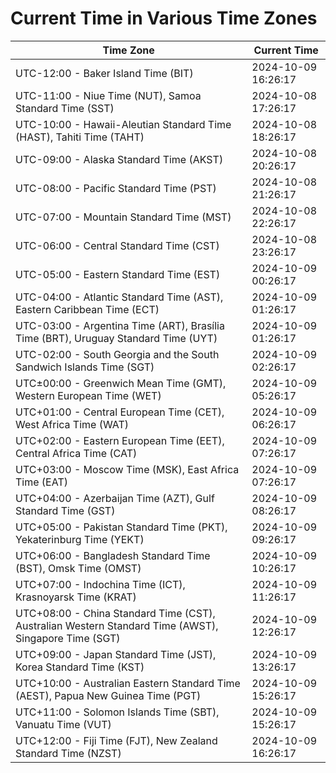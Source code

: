 # Current Time in Various Time Zones

| Time Zone | Current Time |
|-----------|--------------|
| UTC-12:00 - Baker Island Time (BIT) | 2024-10-09 16:26:17 |
| UTC-11:00 - Niue Time (NUT), Samoa Standard Time (SST) | 2024-10-08 17:26:17 |
| UTC-10:00 - Hawaii-Aleutian Standard Time (HAST), Tahiti Time (TAHT) | 2024-10-08 18:26:17 |
| UTC-09:00 - Alaska Standard Time (AKST) | 2024-10-08 20:26:17 |
| UTC-08:00 - Pacific Standard Time (PST) | 2024-10-08 21:26:17 |
| UTC-07:00 - Mountain Standard Time (MST) | 2024-10-08 22:26:17 |
| UTC-06:00 - Central Standard Time (CST) | 2024-10-08 23:26:17 |
| UTC-05:00 - Eastern Standard Time (EST) | 2024-10-09 00:26:17 |
| UTC-04:00 - Atlantic Standard Time (AST), Eastern Caribbean Time (ECT) | 2024-10-09 01:26:17 |
| UTC-03:00 - Argentina Time (ART), Brasília Time (BRT), Uruguay Standard Time (UYT) | 2024-10-09 01:26:17 |
| UTC-02:00 - South Georgia and the South Sandwich Islands Time (SGT) | 2024-10-09 02:26:17 |
| UTC±00:00 - Greenwich Mean Time (GMT), Western European Time (WET) | 2024-10-09 05:26:17 |
| UTC+01:00 - Central European Time (CET), West Africa Time (WAT) | 2024-10-09 06:26:17 |
| UTC+02:00 - Eastern European Time (EET), Central Africa Time (CAT) | 2024-10-09 07:26:17 |
| UTC+03:00 - Moscow Time (MSK), East Africa Time (EAT) | 2024-10-09 07:26:17 |
| UTC+04:00 - Azerbaijan Time (AZT), Gulf Standard Time (GST) | 2024-10-09 08:26:17 |
| UTC+05:00 - Pakistan Standard Time (PKT), Yekaterinburg Time (YEKT) | 2024-10-09 09:26:17 |
| UTC+06:00 - Bangladesh Standard Time (BST), Omsk Time (OMST) | 2024-10-09 10:26:17 |
| UTC+07:00 - Indochina Time (ICT), Krasnoyarsk Time (KRAT) | 2024-10-09 11:26:17 |
| UTC+08:00 - China Standard Time (CST), Australian Western Standard Time (AWST), Singapore Time (SGT) | 2024-10-09 12:26:17 |
| UTC+09:00 - Japan Standard Time (JST), Korea Standard Time (KST) | 2024-10-09 13:26:17 |
| UTC+10:00 - Australian Eastern Standard Time (AEST), Papua New Guinea Time (PGT) | 2024-10-09 15:26:17 |
| UTC+11:00 - Solomon Islands Time (SBT), Vanuatu Time (VUT) | 2024-10-09 15:26:17 |
| UTC+12:00 - Fiji Time (FJT), New Zealand Standard Time (NZST) | 2024-10-09 16:26:17 |
